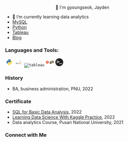 <div align=center>

<br> 👋 I'm gyoungseok, Jayden

</div>


- 🌱 I’m currently learning data analytics
- [MySQL](https://github.com/gyoungseok/SQL)
- [Python](https://github.com/gyoungseok/Python)
- [Tableau](https://public.tableau.com/app/profile/jayden)
- [Blog](https://blog.naver.com/beingdataanalyst)

### Languages and Tools:
<code><img height="27" src="https://raw.githubusercontent.com/github/explore/80688e429a7d4ef2fca1e82350fe8e3517d3494d/topics/python/python.png" alt="python"></code>
<code><img height="27" src='https://raw.githubusercontent.com/github/explore/80688e429a7d4ef2fca1e82350fe8e3517d3494d/topics/mysql/mysql.png' alt='mysql'></code>
<code><img height="27" src="https://freepngdesign.com/content/uploads/images/t_tableau-software-5070.png" alt="tableau"></code>
<code><img height="27" src="https://raw.githubusercontent.com/github/explore/80688e429a7d4ef2fca1e82350fe8e3517d3494d/topics/git/git.png" alt="git"></code>
<code><img height="27" src="https://raw.githubusercontent.com/github/explore/80688e429a7d4ef2fca1e82350fe8e3517d3494d/topics/terminal/terminal.png" alt="terminal"></code>




### History
- BA, business administration, PNU, 2022



### Certificate
- [SQL for Basic Data Analysis](https://www.boostcourse.org/certificate/A20221102-415347), 2022
- [Learning Data Science With Kaggle Practice](https://www.boostcourse.org/certificate/A20221026-394437?langCode=en), 2022
- Data analytics Course, Pusan National University, 2021

### Connect with Me
